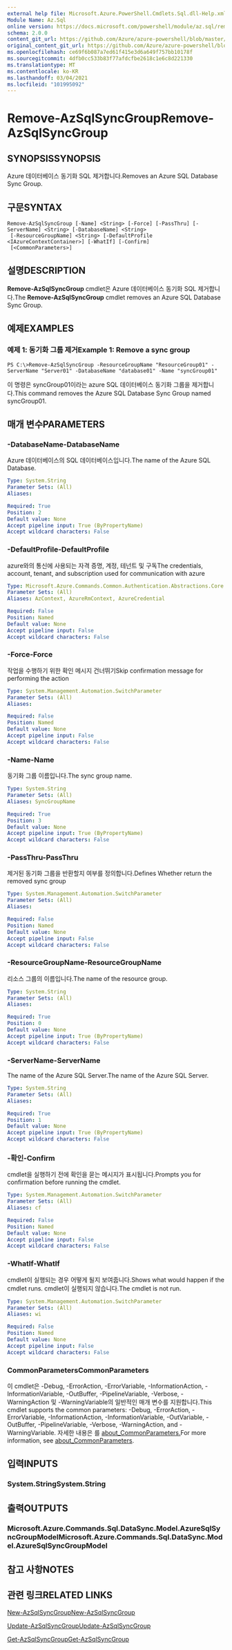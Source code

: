 ```yaml
---
external help file: Microsoft.Azure.PowerShell.Cmdlets.Sql.dll-Help.xml
Module Name: Az.Sql
online version: https://docs.microsoft.com/powershell/module/az.sql/remove-azsqlsyncgroup
schema: 2.0.0
content_git_url: https://github.com/Azure/azure-powershell/blob/master/src/Sql/Sql/help/Remove-AzSqlSyncGroup.md
original_content_git_url: https://github.com/Azure/azure-powershell/blob/master/src/Sql/Sql/help/Remove-AzSqlSyncGroup.md
ms.openlocfilehash: ce69f6b087a7ed61f415e3d6a649f757bb10178f
ms.sourcegitcommit: 4dfb0cc533b83f77afdcfbe2618c1e6c8d221330
ms.translationtype: MT
ms.contentlocale: ko-KR
ms.lasthandoff: 03/04/2021
ms.locfileid: "101995092"
---
```

# <span data-ttu-id="fc656-101">Remove-AzSqlSyncGroup</span><span class="sxs-lookup"><span data-stu-id="fc656-101">Remove-AzSqlSyncGroup</span></span>

## <span data-ttu-id="fc656-102">SYNOPSIS</span><span class="sxs-lookup"><span data-stu-id="fc656-102">SYNOPSIS</span></span>
<span data-ttu-id="fc656-103">Azure 데이터베이스 동기화 SQL 제거합니다.</span><span class="sxs-lookup"><span data-stu-id="fc656-103">Removes an Azure SQL Database Sync Group.</span></span>

## <span data-ttu-id="fc656-104">구문</span><span class="sxs-lookup"><span data-stu-id="fc656-104">SYNTAX</span></span>

```
Remove-AzSqlSyncGroup [-Name] <String> [-Force] [-PassThru] [-ServerName] <String> [-DatabaseName] <String>
 [-ResourceGroupName] <String> [-DefaultProfile <IAzureContextContainer>] [-WhatIf] [-Confirm]
 [<CommonParameters>]
```

## <span data-ttu-id="fc656-105">설명</span><span class="sxs-lookup"><span data-stu-id="fc656-105">DESCRIPTION</span></span>
<span data-ttu-id="fc656-106">**Remove-AzSqlSyncGroup** cmdlet은 Azure 데이터베이스 동기화 SQL 제거합니다.</span><span class="sxs-lookup"><span data-stu-id="fc656-106">The **Remove-AzSqlSyncGroup** cmdlet removes an Azure SQL Database Sync Group.</span></span>

## <span data-ttu-id="fc656-107">예제</span><span class="sxs-lookup"><span data-stu-id="fc656-107">EXAMPLES</span></span>

### <span data-ttu-id="fc656-108">예제 1: 동기화 그룹 제거</span><span class="sxs-lookup"><span data-stu-id="fc656-108">Example 1: Remove a sync group</span></span>
```
PS C:\>Remove-AzSqlSyncGroup -ResourceGroupName "ResourceGroup01" -ServerName "Server01" -DatabaseName "database01" -Name "syncGroup01"
```

<span data-ttu-id="fc656-109">이 명령은 syncGroup01이라는 azure SQL 데이터베이스 동기화 그룹을 제거합니다.</span><span class="sxs-lookup"><span data-stu-id="fc656-109">This command removes the Azure SQL Database Sync Group named syncGroup01.</span></span>

## <span data-ttu-id="fc656-110">매개 변수</span><span class="sxs-lookup"><span data-stu-id="fc656-110">PARAMETERS</span></span>

### <span data-ttu-id="fc656-111">-DatabaseName</span><span class="sxs-lookup"><span data-stu-id="fc656-111">-DatabaseName</span></span>
<span data-ttu-id="fc656-112">Azure 데이터베이스의 SQL 데이터베이스입니다.</span><span class="sxs-lookup"><span data-stu-id="fc656-112">The name of the Azure SQL Database.</span></span>

```yaml
Type: System.String
Parameter Sets: (All)
Aliases:

Required: True
Position: 2
Default value: None
Accept pipeline input: True (ByPropertyName)
Accept wildcard characters: False
```

### <span data-ttu-id="fc656-113">-DefaultProfile</span><span class="sxs-lookup"><span data-stu-id="fc656-113">-DefaultProfile</span></span>
<span data-ttu-id="fc656-114">azure와의 통신에 사용되는 자격 증명, 계정, 테넌트 및 구독</span><span class="sxs-lookup"><span data-stu-id="fc656-114">The credentials, account, tenant, and subscription used for communication with azure</span></span>

```yaml
Type: Microsoft.Azure.Commands.Common.Authentication.Abstractions.Core.IAzureContextContainer
Parameter Sets: (All)
Aliases: AzContext, AzureRmContext, AzureCredential

Required: False
Position: Named
Default value: None
Accept pipeline input: False
Accept wildcard characters: False
```

### <span data-ttu-id="fc656-115">-Force</span><span class="sxs-lookup"><span data-stu-id="fc656-115">-Force</span></span>
<span data-ttu-id="fc656-116">작업을 수행하기 위한 확인 메시지 건너뛰기</span><span class="sxs-lookup"><span data-stu-id="fc656-116">Skip confirmation message for performing the action</span></span>

```yaml
Type: System.Management.Automation.SwitchParameter
Parameter Sets: (All)
Aliases:

Required: False
Position: Named
Default value: None
Accept pipeline input: False
Accept wildcard characters: False
```

### <span data-ttu-id="fc656-117">-Name</span><span class="sxs-lookup"><span data-stu-id="fc656-117">-Name</span></span>
<span data-ttu-id="fc656-118">동기화 그룹 이름입니다.</span><span class="sxs-lookup"><span data-stu-id="fc656-118">The sync group name.</span></span>

```yaml
Type: System.String
Parameter Sets: (All)
Aliases: SyncGroupName

Required: True
Position: 3
Default value: None
Accept pipeline input: True (ByPropertyName)
Accept wildcard characters: False
```

### <span data-ttu-id="fc656-119">-PassThru</span><span class="sxs-lookup"><span data-stu-id="fc656-119">-PassThru</span></span>
<span data-ttu-id="fc656-120">제거된 동기화 그룹을 반환할지 여부를 정의합니다.</span><span class="sxs-lookup"><span data-stu-id="fc656-120">Defines Whether return the removed sync group</span></span>

```yaml
Type: System.Management.Automation.SwitchParameter
Parameter Sets: (All)
Aliases:

Required: False
Position: Named
Default value: None
Accept pipeline input: False
Accept wildcard characters: False
```

### <span data-ttu-id="fc656-121">-ResourceGroupName</span><span class="sxs-lookup"><span data-stu-id="fc656-121">-ResourceGroupName</span></span>
<span data-ttu-id="fc656-122">리소스 그룹의 이름입니다.</span><span class="sxs-lookup"><span data-stu-id="fc656-122">The name of the resource group.</span></span>

```yaml
Type: System.String
Parameter Sets: (All)
Aliases:

Required: True
Position: 0
Default value: None
Accept pipeline input: True (ByPropertyName)
Accept wildcard characters: False
```

### <span data-ttu-id="fc656-123">-ServerName</span><span class="sxs-lookup"><span data-stu-id="fc656-123">-ServerName</span></span>
<span data-ttu-id="fc656-124">The name of the Azure SQL Server.</span><span class="sxs-lookup"><span data-stu-id="fc656-124">The name of the Azure SQL Server.</span></span>

```yaml
Type: System.String
Parameter Sets: (All)
Aliases:

Required: True
Position: 1
Default value: None
Accept pipeline input: True (ByPropertyName)
Accept wildcard characters: False
```

### <span data-ttu-id="fc656-125">-확인</span><span class="sxs-lookup"><span data-stu-id="fc656-125">-Confirm</span></span>
<span data-ttu-id="fc656-126">cmdlet을 실행하기 전에 확인을 묻는 메시지가 표시됩니다.</span><span class="sxs-lookup"><span data-stu-id="fc656-126">Prompts you for confirmation before running the cmdlet.</span></span>

```yaml
Type: System.Management.Automation.SwitchParameter
Parameter Sets: (All)
Aliases: cf

Required: False
Position: Named
Default value: None
Accept pipeline input: False
Accept wildcard characters: False
```

### <span data-ttu-id="fc656-127">-WhatIf</span><span class="sxs-lookup"><span data-stu-id="fc656-127">-WhatIf</span></span>
<span data-ttu-id="fc656-128">cmdlet이 실행되는 경우 어떻게 될지 보여줍니다.</span><span class="sxs-lookup"><span data-stu-id="fc656-128">Shows what would happen if the cmdlet runs.</span></span>
<span data-ttu-id="fc656-129">cmdlet이 실행되지 않습니다.</span><span class="sxs-lookup"><span data-stu-id="fc656-129">The cmdlet is not run.</span></span>

```yaml
Type: System.Management.Automation.SwitchParameter
Parameter Sets: (All)
Aliases: wi

Required: False
Position: Named
Default value: None
Accept pipeline input: False
Accept wildcard characters: False
```

### <span data-ttu-id="fc656-130">CommonParameters</span><span class="sxs-lookup"><span data-stu-id="fc656-130">CommonParameters</span></span>
<span data-ttu-id="fc656-131">이 cmdlet은 -Debug, -ErrorAction, -ErrorVariable, -InformationAction, -InformationVariable, -OutBuffer, -PipelineVariable, -Verbose, -WarningAction 및 -WarningVariable의 일반적인 매개 변수를 지원합니다.</span><span class="sxs-lookup"><span data-stu-id="fc656-131">This cmdlet supports the common parameters: -Debug, -ErrorAction, -ErrorVariable, -InformationAction, -InformationVariable, -OutVariable, -OutBuffer, -PipelineVariable, -Verbose, -WarningAction, and -WarningVariable.</span></span> <span data-ttu-id="fc656-132">자세한 내용은 를 [about_CommonParameters.](http://go.microsoft.com/fwlink/?LinkID=113216)</span><span class="sxs-lookup"><span data-stu-id="fc656-132">For more information, see [about_CommonParameters](http://go.microsoft.com/fwlink/?LinkID=113216).</span></span>

## <span data-ttu-id="fc656-133">입력</span><span class="sxs-lookup"><span data-stu-id="fc656-133">INPUTS</span></span>

### <span data-ttu-id="fc656-134">System.String</span><span class="sxs-lookup"><span data-stu-id="fc656-134">System.String</span></span>

## <span data-ttu-id="fc656-135">출력</span><span class="sxs-lookup"><span data-stu-id="fc656-135">OUTPUTS</span></span>

### <span data-ttu-id="fc656-136">Microsoft.Azure.Commands.Sql.DataSync.Model.AzureSqlSyncGroupModel</span><span class="sxs-lookup"><span data-stu-id="fc656-136">Microsoft.Azure.Commands.Sql.DataSync.Model.AzureSqlSyncGroupModel</span></span>

## <span data-ttu-id="fc656-137">참고 사항</span><span class="sxs-lookup"><span data-stu-id="fc656-137">NOTES</span></span>

## <span data-ttu-id="fc656-138">관련 링크</span><span class="sxs-lookup"><span data-stu-id="fc656-138">RELATED LINKS</span></span>

[<span data-ttu-id="fc656-139">New-AzSqlSyncGroup</span><span class="sxs-lookup"><span data-stu-id="fc656-139">New-AzSqlSyncGroup</span></span>](./New-AzSqlSyncGroup.md)

[<span data-ttu-id="fc656-140">Update-AzSqlSyncGroup</span><span class="sxs-lookup"><span data-stu-id="fc656-140">Update-AzSqlSyncGroup</span></span>](./Update-AzSqlSyncGroup.md)

[<span data-ttu-id="fc656-141">Get-AzSqlSyncGroup</span><span class="sxs-lookup"><span data-stu-id="fc656-141">Get-AzSqlSyncGroup</span></span>](./Get-AzSqlSyncGroup.md)

